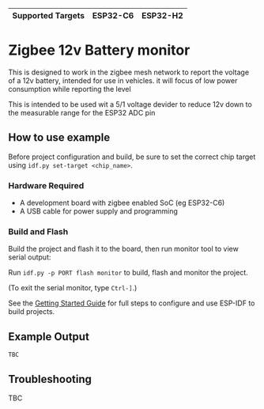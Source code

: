 | Supported Targets | ESP32-C6 | ESP32-H2 | 
| ----------------- | -------- | -------- | 

# Zigbee 12v Battery monitor

This is designed to work in the zigbee mesh network to report the voltage of a 12v battery, intended for use in vehicles. it will focus of low power consumption while reporting the level

This is intended to be used wit a 5/1 voltage devider to reduce 12v down to the measurable range for the ESP32 ADC pin

## How to use example

Before project configuration and build, be sure to set the correct chip target using `idf.py set-target <chip_name>`.

### Hardware Required

* A development board with zigbee enabled SoC (eg ESP32-C6)
* A USB cable for power supply and programming

### Build and Flash

Build the project and flash it to the board, then run monitor tool to view serial output:

Run `idf.py -p PORT flash monitor` to build, flash and monitor the project.

(To exit the serial monitor, type ``Ctrl-]``.)

See the [Getting Started Guide](https://docs.espressif.com/projects/esp-idf/en/latest/esp32s2/get-started/index.html) for full steps to configure and use ESP-IDF to build projects.

## Example Output

```
TBC

```

## Troubleshooting

TBC
